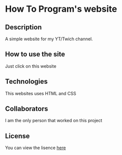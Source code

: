 # How To Program's website

## Description

A simple website for my YT/Twich channel.

## How to use the site

Just click on this website

## Technologies

This websites uses HTML and CSS

## Collaborators

I am the only person that worked on this project
## License

You can view the lisence [here](https://github.com/Ethan-Master-Coding/How-To-Program/blob/main/LICENSE)
